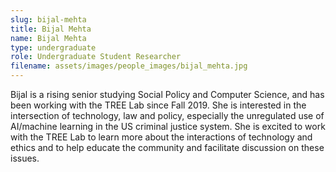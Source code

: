 ```yaml
---
slug: bijal-mehta
title: Bijal Mehta
name: Bijal Mehta
type: undergraduate
role: Undergraduate Student Researcher
filename: assets/images/people_images/bijal_mehta.jpg
---
```


Bijal is a rising senior studying Social Policy and Computer Science, and has been working with the TREE Lab since Fall 2019. She is interested in the intersection of technology, law and policy, especially the unregulated use of AI/machine learning in the US criminal justice system. She is excited to work with the TREE Lab to learn more about the interactions of technology and ethics and to help educate the community and facilitate discussion on these issues. 